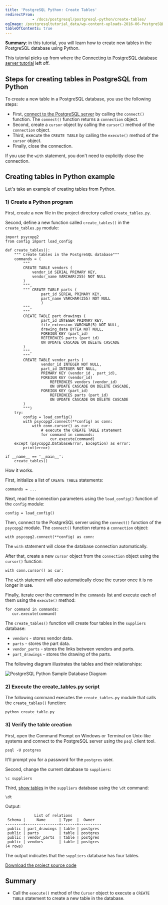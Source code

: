 ```yaml
---
title: 'PostgreSQL Python: Create Tables'
redirectFrom: 
            - /docs/postgresql/postgresql-python/create-tables/
ogImage: /postgresqltutorial_data/wp-content-uploads-2016-06-PostgreSQL-Python-Sample-Database-Diagram.png
tableOfContents: true
---
```


**Summary**: in this tutorial, you will learn how to create new tables in the PostgreSQL database using Python.

This tutorial picks up from where the [Connecting to PostgreSQL database server tutorial](/docs/postgresql/postgresql-python/connect) left off.

## Steps for creating tables in PostgreSQL from Python

To create a new table in a PostgreSQL database, you use the following steps:

- First, [connect to the PostgreSQL server](https://www.postgresqltutorial.com/postgresql-python/connect/) by calling the `connect()` function. The `connect()` function returns a `connection` object.
- Second, create a `cursor` object by calling the `cursor()` method of the `connection` object.
- Third, execute the `CREATE TABLE` by calling the `execute()` method of the `cursor` object.
- Finally, close the connection.

If you use the `with` statement, you don't need to explicitly close the connection.

## Creating tables in Python example

Let's take an example of creating tables from Python.

### 1) Create a Python program

First, create a new file in the project directory called `create_tables.py`.

Second, define a new function called `create_tables()` in the `create_tables.py` module:

```
import psycopg2
from config import load_config

def create_tables():
    """ Create tables in the PostgreSQL database"""
    commands = (
        """
        CREATE TABLE vendors (
            vendor_id SERIAL PRIMARY KEY,
            vendor_name VARCHAR(255) NOT NULL
        )
        """,
        """ CREATE TABLE parts (
                part_id SERIAL PRIMARY KEY,
                part_name VARCHAR(255) NOT NULL
                )
        """,
        """
        CREATE TABLE part_drawings (
                part_id INTEGER PRIMARY KEY,
                file_extension VARCHAR(5) NOT NULL,
                drawing_data BYTEA NOT NULL,
                FOREIGN KEY (part_id)
                REFERENCES parts (part_id)
                ON UPDATE CASCADE ON DELETE CASCADE
        )
        """,
        """
        CREATE TABLE vendor_parts (
                vendor_id INTEGER NOT NULL,
                part_id INTEGER NOT NULL,
                PRIMARY KEY (vendor_id , part_id),
                FOREIGN KEY (vendor_id)
                    REFERENCES vendors (vendor_id)
                    ON UPDATE CASCADE ON DELETE CASCADE,
                FOREIGN KEY (part_id)
                    REFERENCES parts (part_id)
                    ON UPDATE CASCADE ON DELETE CASCADE
        )
        """)
    try:
        config = load_config()
        with psycopg2.connect(**config) as conn:
            with conn.cursor() as cur:
                # execute the CREATE TABLE statement
                for command in commands:
                    cur.execute(command)
    except (psycopg2.DatabaseError, Exception) as error:
        print(error)

if __name__ == '__main__':
    create_tables()
```

How it works.

First, initialize a list of `CREATE TABLE` statements:

```
commands = ...
```

Next, read the connection parameters using the `load_config()` function of the `config` module:

```
config = load_config()
```

Then, connect to the PostgreSQL server using the `connect()` function of the `psycopg2` module. The `connect()` function returns a `connection` object:

```
with psycopg2.connect(**config) as conn:
```

The `with` statement will close the database connection automatically.

After that, create a new `cursor` object from the `connection` object using the `cursor()` function:

```
with conn.cursor() as cur:
```

The `with` statement will also automatically close the cursor once it is no longer in use.

Finally, iterate over the command in the `commands` list and execute each of them using the `execute()` method:

```
for command in commands:
   cur.execute(command)
```

The `create_tables()` function will create four tables in the `suppliers` database:

- `vendors` - stores vendor data.
- `parts` - stores the part data.
- `vendor_parts` - stores the links between vendors and parts.
- `part_drawings` - stores the drawing of the parts.

The following diagram illustrates the tables and their relationships:

![PostgreSQL Python Sample Database Diagram](/postgresqltutorial_data/wp-content-uploads-2016-06-PostgreSQL-Python-Sample-Database-Diagram.png)

### 2) Execute the create_tables.py script

The following command executes the `create_tables.py` module that calls the `create_tables()` function:

```
python create_table.py
```

### 3) Verify the table creation

First, open the Command Prompt on Windows or Terminal on Unix-like systems and connect to the PostgreSQL server using the `psql` client tool.

```
psql -U postgres
```

It'll prompt you for a password for the `postgres` user.

Second, change the current database to `suppliers`:

```
\c suppliers
```

Third, [show tables](https://www.postgresqltutorial.com/postgresql-administration/postgresql-show-tables/) in the `suppliers` database using the `\dt` command:

```
\dt
```

Output:

```
             List of relations
 Schema |     Name      | Type  |  Owner
--------+---------------+-------+----------
 public | part_drawings | table | postgres
 public | parts         | table | postgres
 public | vendor_parts  | table | postgres
 public | vendors       | table | postgres
(4 rows)
```

The output indicates that the `suppliers` database has four tables.

[Download the project source code](https://www.postgresqltutorial.com/wp-content/uploads/2024/01/create_tables.zip)

## Summary

- Call the `execute()` method of the `Cursor` object to execute a `CREATE TABLE` statement to create a new table in the database.
